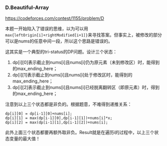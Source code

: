 ### D.Beautiful-Array
https://codeforces.com/contest/1155/problem/D

本题一开始陷入了错误的思维，以为可以用```max{leftOrigin[i]+rightModified[i+1]}```来寻找答案。但事实上，被修改的部分可以是nums的任意中间一段，所以这个思路是错误的。

这其实是一个典型的tri-status的DP问题。设计三个状态：
1. dp[i][0]表示截止到nums[i]且nums[i]仍为原元素（未到修改区）时，能得到的max_ending_here；
2. dp[i][1]表示截止到nums[i]且nums[i]处于修改区时，能得到的max_ending_here；
3. dp[i][2]表示截止到nums[i]且nums[i]已经脱离翻转区（即原元素）时，得到的max_ending_here；

注意到以上三个状态都是非负的。根据题意，不难得到递推关系：
```
dp[i][0] = dp[i-1][0]+nums[i]; 
dp[i][1] = max(dp[i-1][0],dp[i-1][1])+nums[i]*x; 
dp[i][2] = max(dp[i-1][1],dp[i-1][2])+nums[i]; 
```
此外上面三个状态都要再额外取非负。Result就是在遍历i的过程中，以上三个状态变量的最大值！
